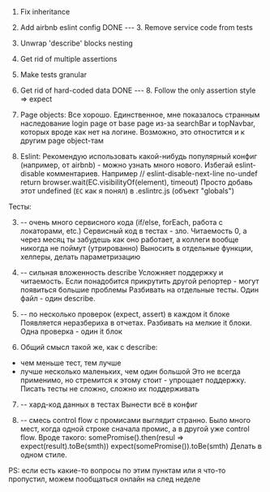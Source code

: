 1. Fix inheritance
2. Add airbnb eslint config
DONE --- 3. Remove service code from tests
4. Unwrap 'describe' blocks nesting
5. Get rid of multiple assertions
6. Make tests granular
7. Get rid of hard-coded data
DONE --- 8. Follow the only assertion style => expect

1. Page objects:
Все хорошо. Единственное, мне показалось странным наследование login page от base page из-за searchBar и topNavbar, которых вроде как нет на логине. Возможно, это отностится и к другим page object-там

2. Eslint:
Рекомендую использовать какой-нибудь популярный конфиг (например, от airbnb) - можно узнать много нового. 
Избегай eslint-disable комментариев. Например
// eslint-disable-next-line no-undef
return browser.wait(EC.visibilityOf(element), timeout)
Просто добавь этот undefined (`EC` как я понял) в .eslintrc.js (объект "globals")

Тесты:

3. -- очень много сервисного кода (if/else, forEach, работа с локаторами, etc.)
Сервисный код в тестах - зло. Читаемость 0, а через месяц ты забудешь как оно работает, а коллеги вообще никогда не поймут (утрированно)
Выносить в отдельные функции, хелперы, делать параметризацию

4. -- сильная вложенность describe
Усложняет поддержку и читаемость. Если понадобится прикрутить другой репортер - могут появиться большие проблемы
Разбивать на отдельные тесты. Один файл - один describe.

5. -- по несколько проверок (expect, assert) в каждом it блоке
Появляется неразбериха в отчетах.
Разбивать на мелкие it блоки. Одна проверка - один it блок

6. Общий смысл такой же, как с describe:
  - чем меньше тест, тем лучше
  - лучше несколько маленьких, чем один большой
Это не всегда применимо, но стремится к этому  стоит - упрощает поддержку. Писать тесты не сложно, сложно их поддерживать

7. -- хард-код данных в тестах
Вынести всё в конфиг

8. -- смесь control flow с промисами выглядит странно. Было много мест, когда одной строке сначала промис, а в другой уже control flow. Вроде такого:
somePromise().then(resul => expect(result).toBe(smth))
expect(somePromise()).toBe(smth)
Делать в одном стиле.

PS: если есть какие-то вопросы по этим пунктам или я что-то пропустил, можем пообщаться онлайн на след неделе
